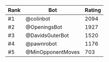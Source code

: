 Rank|Bot|Rating
---|---|---
#1|@colinbot|2094
#2|@OpeningsBot|1927
#3|@DavidsGuterBot|1520
#4|@pawnrobot|1176
#5|@MinOpponentMoves|703
